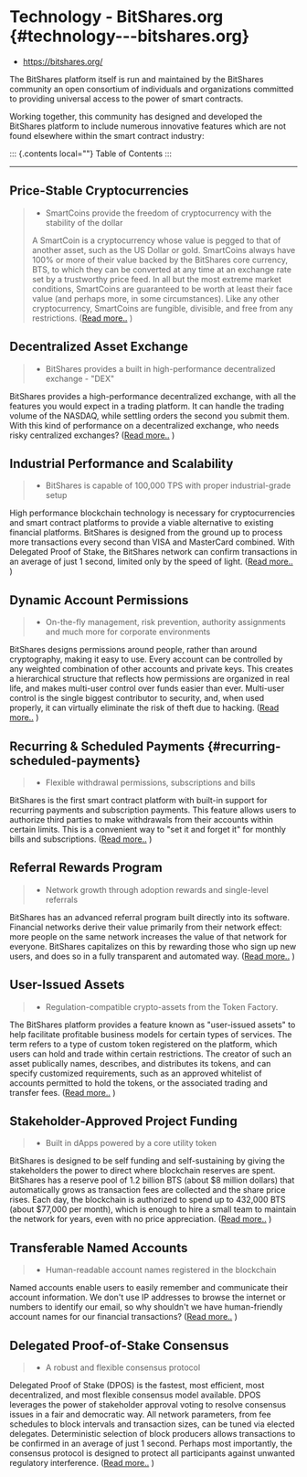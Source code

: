 # Technology - BitShares.org {#technology---bitshares.org}

- <https://bitshares.org/>

The BitShares platform itself is run and maintained by the BitShares
community an open consortium of individuals and organizations committed
to providing universal access to the power of smart contracts.

Working together, this community has designed and developed the
BitShares platform to include numerous innovative features which are not
found elsewhere within the smart contract industry:

::: {.contents local=""}
Table of Contents
:::

------------------------------------------------------------------------

## Price-Stable Cryptocurrencies

> - SmartCoins provide the freedom of cryptocurrency with the stability
>   of the dollar
>
> A SmartCoin is a cryptocurrency whose value is pegged to that of
> another asset, such as the US Dollar or gold. SmartCoins always have
> 100% or more of their value backed by the BitShares core currency,
> BTS, to which they can be converted at any time at an exchange rate
> set by a trustworthy price feed. In all but the most extreme market
> conditions, SmartCoins are guaranteed to be worth at least their face
> value (and perhaps more, in some circumstances). Like any other
> cryptocurrency, SmartCoins are fungible, divisible, and free from any
> restrictions. ([Read
> more..](https://bitshares.org/technology/price-stable-cryptocurrencies)
> )

## Decentralized Asset Exchange

> - BitShares provides a built in high-performance decentralized
>   exchange - \"DEX\"

BitShares provides a high-performance decentralized exchange, with all
the features you would expect in a trading platform. It can handle the
trading volume of the NASDAQ, while settling orders the second you
submit them. With this kind of performance on a decentralized exchange,
who needs risky centralized exchanges? ([Read
more..](https://bitshares.org/technology/decentralized-asset-exchange) )

## Industrial Performance and Scalability

> - BitShares is capable of 100,000 TPS with proper industrial-grade
>   setup

High performance blockchain technology is necessary for cryptocurrencies
and smart contract platforms to provide a viable alternative to existing
financial platforms. BitShares is designed from the ground up to process
more transactions every second than VISA and MasterCard combined. With
Delegated Proof of Stake, the BitShares network can confirm transactions
in an average of just 1 second, limited only by the speed of light.
([Read
more..](https://bitshares.org/technology/industrial-performance-and-scalability)
)

## Dynamic Account Permissions

> - On-the-fly management, risk prevention, authority assignments and
>   much more for corporate environments

BitShares designs permissions around people, rather than around
cryptography, making it easy to use. Every account can be controlled by
any weighted combination of other accounts and private keys. This
creates a hierarchical structure that reflects how permissions are
organized in real life, and makes multi-user control over funds easier
than ever. Multi-user control is the single biggest contributor to
security, and, when used properly, it can virtually eliminate the risk
of theft due to hacking. ([Read
more..](https://bitshares.org/technology/dynamic-account-permissions) )

## Recurring & Scheduled Payments {#recurring-scheduled-payments}

> - Flexible withdrawal permissions, subscriptions and bills

BitShares is the first smart contract platform with built-in support for
recurring payments and subscription payments. This feature allows users
to authorize third parties to make withdrawals from their accounts
within certain limits. This is a convenient way to "set it and forget
it" for monthly bills and subscriptions. ([Read
more..](https://bitshares.org/technology/recurring-scheduled-payments) )

## Referral Rewards Program

> - Network growth through adoption rewards and single-level referrals

BitShares has an advanced referral program built directly into its
software. Financial networks derive their value primarily from their
network effect: more people on the same network increases the value of
that network for everyone. BitShares capitalizes on this by rewarding
those who sign up new users, and does so in a fully transparent and
automated way. ([Read
more..](https://bitshares.org/technology/referral-rewards-program) )

## User-Issued Assets

> - Regulation-compatible crypto-assets from the Token Factory.

The BitShares platform provides a feature known as \"user-issued
assets\" to help facilitate profitable business models for certain types
of services. The term refers to a type of custom token registered on the
platform, which users can hold and trade within certain restrictions.
The creator of such an asset publically names, describes, and
distributes its tokens, and can specify customized requirements, such as
an approved whitelist of accounts permitted to hold the tokens, or the
associated trading and transfer fees. ([Read
more..](https://bitshares.org/technology/user-issued-assets) )

## Stakeholder-Approved Project Funding

> - Built in dApps powered by a core utility token

BitShares is designed to be self funding and self-sustaining by giving
the stakeholders the power to direct where blockchain reserves are
spent. BitShares has a reserve pool of 1.2 billion BTS (about \$8
million dollars) that automatically grows as transaction fees are
collected and the share price rises. Each day, the blockchain is
authorized to spend up to 432,000 BTS (about \$77,000 per month), which
is enough to hire a small team to maintain the network for years, even
with no price appreciation. ([Read
more..](https://bitshares.org/technology/stakeholder-approved-funding) )

## Transferable Named Accounts

> - Human-readable account names registered in the blockchain

Named accounts enable users to easily remember and communicate their
account information. We don\'t use IP addresses to browse the internet
or numbers to identify our email, so why shouldn\'t we have
human-friendly account names for our financial transactions? ([Read
more..](https://bitshares.org/technology/named-accounts) )

## Delegated Proof-of-Stake Consensus

> - A robust and flexible consensus protocol

Delegated Proof of Stake (DPOS) is the fastest, most efficient, most
decentralized, and most flexible consensus model available. DPOS
leverages the power of stakeholder approval voting to resolve consensus
issues in a fair and democratic way. All network parameters, from fee
schedules to block intervals and transaction sizes, can be tuned via
elected delegates. Deterministic selection of block producers allows
transactions to be confirmed in an average of just 1 second. Perhaps
most importantly, the consensus protocol is designed to protect all
participants against unwanted regulatory interference. ([Read
more..](https://bitshares.org/technology/delegated-proof-of-stake-consensus)
)
